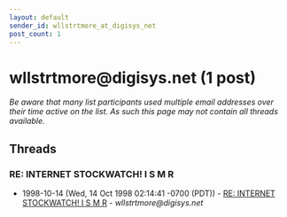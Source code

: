 ```yaml
---
layout: default
sender_id: wllstrtmore_at_digisys_net
post_count: 1
---
```


# wllstrtmore<span>@</span>digisys.net (1 post)

_Be aware that many list participants used multiple email addresses over their time active on the list. As such this page may not contain all threads available._

## Threads

### RE:  INTERNET STOCKWATCH!   I S M R
+ 1998-10-14 (Wed, 14 Oct 1998 02:14:41 -0700 (PDT)) - [RE:  INTERNET STOCKWATCH!   I S M R](/archive/1998/10/9814a87554978b00681de30dffe8ca9020988cb13100a60cd2561b76de3b9a25) - _wllstrtmore@digisys.net_

